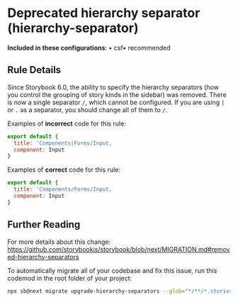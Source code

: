 # Deprecated hierarchy separator (hierarchy-separator)

<!-- RULE-CATEGORIES:START -->

**Included in these configurations**: • csf• recommended

<!-- RULE-CATEGORIES:END -->

## Rule Details

Since Storybook 6.0, the ability to specify the hierarchy separators (how you control the grouping of story kinds in the sidebar) was removed. There is now a single separator `/`, which cannot be configured. If you are using `|` or `.` as a separator, you should change all of them to `/`.

Examples of **incorrect** code for this rule:

```js
export default {
  title: 'Components|Forms/Input,
  component: Input
}
```

Examples of **correct** code for this rule:

```js
export default {
  title: 'Components/Forms/Input,
  component: Input
}
```

## Further Reading

For more details about this change: https://github.com/storybookjs/storybook/blob/next/MIGRATION.md#removed-hierarchy-separators

To automatically migrate all of your codebase and fix this issue, run this codemod in the root folder of your project:

```sh
npx sb@next migrate upgrade-hierarchy-separators --glob="*/**/*.stories.@(tsx|jsx|ts|js)"
```
